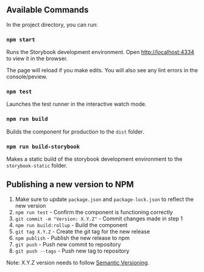 ## Available Commands

In the project directory, you can run:

### `npm start`

Runs the Storybook development environment.
Open [http://localhost:4334](http://localhost:4334) to view it in the browser.

The page will reload if you make edits.
You will also see any lint errors in the console/peview.

### `npm test`

Launches the test runner in the interactive watch mode.

### `npm run build`

Builds the component for production to the `dist` folder.

### `npm run build-storybook`

Makes a static build of the storybook development environment to the `storybook-static` folder.

## Publishing a new version to NPM

1. Make sure to update `package.json` and `package-lock.json` to reflect the new version
2. `npm run test` - Confirm the component is functioning correctly
3. `git commit -m "Version: X.Y.Z"` - Commit changes made in step 1
4. `npm run build:rollup` - Build the component
5. `git tag X.Y.Z` - Create the git tag for the new release
6. `npm publish` - Publish the new release to npm
7. `git push` - Push new commit to repository
8. `git push --tags` - Push new tag to repository

Note: X.Y.Z version needs to follow [Semantic Versioning](https://semver.org/).
